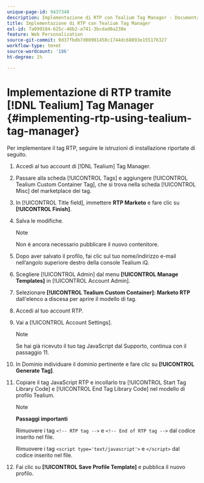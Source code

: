 ```yaml
---
unique-page-id: 9437340
description: Implementazione di RTP con Tealium Tag Manager - Documentazione di Marketo - Documentazione del prodotto
title: Implementazione di RTP con Tealium Tag Manager
exl-id: 7a099184-625c-46b2-a741-3bcdad0a238e
feature: Web Personalization
source-git-commit: 0d37fbdb7d08901458c1744dc68893e155176327
workflow-type: tm+mt
source-wordcount: '186'
ht-degree: 1%

---
```


# Implementazione di RTP tramite [!DNL Tealium] Tag Manager {#implementing-rtp-using-tealium-tag-manager}

Per implementare il tag RTP, seguire le istruzioni di installazione riportate di seguito.

1. Accedi al tuo account di [!DNL Tealium] Tag Manager.

1. Passare alla scheda [!UICONTROL Tags] e aggiungere [!UICONTROL Tealium Custom Container Tag], che si trova nella scheda [!UICONTROL Misc] del marketplace dei tag.

1. In [!UICONTROL Title field], immettere **RTP Marketo** e fare clic su **[!UICONTROL Finish]**.

1. Salva le modifiche.

   >[!NOTE]
   >
   >Non è ancora necessario pubblicare il nuovo contenitore.

1. Dopo aver salvato il profilo, fai clic sul tuo nome/indirizzo e-mail nell’angolo superiore destro della console Tealium iQ.

1. Scegliere [!UICONTROL Admin] dal menu **[!UICONTROL Manage Templates]** in [!UICONTROL Account Admin].

1. Selezionare **[!UICONTROL Tealium Custom Container]: Marketo RTP** dall&#39;elenco a discesa per aprire il modello di tag.

1. Accedi al tuo account RTP.

1. Vai a [!UICONTROL Account Settings].

   >[!NOTE]
   >
   >Se hai già ricevuto il tuo tag JavaScript dal Supporto, continua con il passaggio 11.

1. In Dominio individuare il dominio pertinente e fare clic su **[!UICONTROL Generate Tag]**.

1. Copiare il tag JavaScript RTP e incollarlo tra [!UICONTROL Start Tag Library Code] e [!UICONTROL End Tag Library Code] nel modello di profilo Tealium.

   >[!NOTE]
   >
   >**Passaggi importanti**
   >
   >Rimuovere i tag `<!-- RTP tag -->` e `<!-- End of RTP tag -->` dal codice inserito nel file.
   >
   >Rimuovere i tag `<script type='text/javascript'>` e `</script>` dal codice inserito nel file.

1. Fai clic su **[!UICONTROL Save Profile Template]** e pubblica il nuovo profilo.
